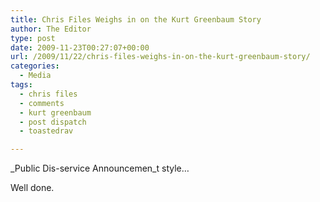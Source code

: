 ```yaml
---
title: Chris Files Weighs in on the Kurt Greenbaum Story
author: The Editor
type: post
date: 2009-11-23T00:27:07+00:00
url: /2009/11/22/chris-files-weighs-in-on-the-kurt-greenbaum-story/
categories:
  - Media
tags:
  - chris files
  - comments
  - kurt greenbaum
  - post dispatch
  - toastedrav

---
```

_Public Dis-service Announcemen_t style&#8230;



Well done.